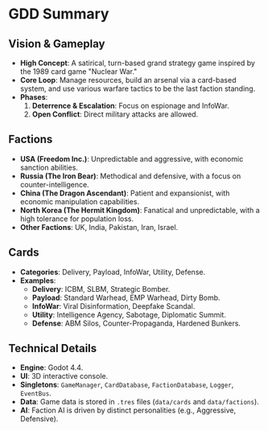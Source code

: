 # GDD Summary

## Vision & Gameplay
- **High Concept**: A satirical, turn-based grand strategy game inspired by the 1989 card game "Nuclear War."
- **Core Loop**: Manage resources, build an arsenal via a card-based system, and use various warfare tactics to be the last faction standing.
- **Phases**: 
  1. **Deterrence & Escalation**: Focus on espionage and InfoWar.
  2. **Open Conflict**: Direct military attacks are allowed.

## Factions
- **USA (Freedom Inc.)**: Unpredictable and aggressive, with economic sanction abilities.
- **Russia (The Iron Bear)**: Methodical and defensive, with a focus on counter-intelligence.
- **China (The Dragon Ascendant)**: Patient and expansionist, with economic manipulation capabilities.
- **North Korea (The Hermit Kingdom)**: Fanatical and unpredictable, with a high tolerance for population loss.
- **Other Factions**: UK, India, Pakistan, Iran, Israel.

## Cards
- **Categories**: Delivery, Payload, InfoWar, Utility, Defense.
- **Examples**:
  - **Delivery**: ICBM, SLBM, Strategic Bomber.
  - **Payload**: Standard Warhead, EMP Warhead, Dirty Bomb.
  - **InfoWar**: Viral Disinformation, Deepfake Scandal.
  - **Utility**: Intelligence Agency, Sabotage, Diplomatic Summit.
  - **Defense**: ABM Silos, Counter-Propaganda, Hardened Bunkers.

## Technical Details
- **Engine**: Godot 4.4.
- **UI**: 3D interactive console.
- **Singletons**: `GameManager`, `CardDatabase`, `FactionDatabase`, `Logger`, `EventBus`.
- **Data**: Game data is stored in `.tres` files (`data/cards` and `data/factions`).
- **AI**: Faction AI is driven by distinct personalities (e.g., Aggressive, Defensive).
